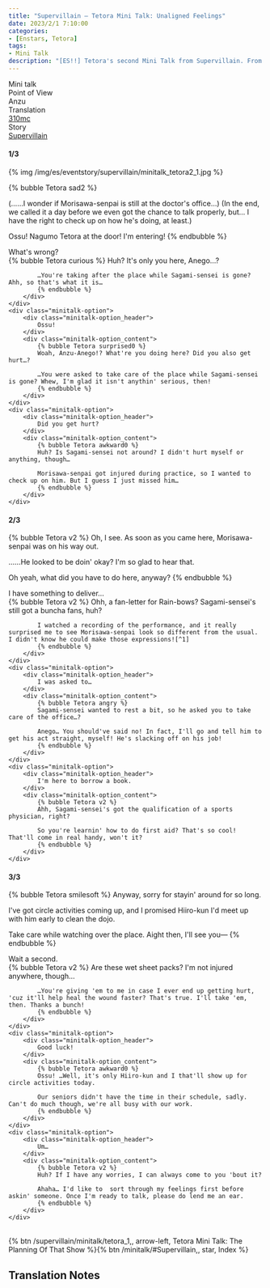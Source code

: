 ```yaml
---
title: "Supervillain – Tetora Mini Talk: Unaligned Feelings"
date: 2023/2/1 7:10:00
categories:
- [Enstars, Tetora]
tags:
- Mini Talk
description: "[ES!!] Tetora's second Mini Talk from Supervillain. From Anzu's POV."
---
```

<div class="three-wrapper" style="--storyColor:#965e7d;--storyColor-rgb:150,94,125;--storyColor-h:326.8;--storyColor-s: 23%;--storyColor-l:47.8%;">
    <div class="info-area">
        <div class="info">
            <div class="info-item characters">
                <div class="label">
                    Mini talk
                </div>
                <div class="value">
								<a href="/categories/Enstars/Tetora" character="Tetora"></a>
                </div>
            </div>
            <div class="info-item one">
                <div class="label">
                    Point of View
                </div>
                <div class="value">
                    Anzu
                </div>
            </div>
            <div class="info-item two">
                <div class="label">
                    Translation
                </div>
                <div class="value">
                    <a href="/about">310mc</a>
                </div>
            </div>
            <div class="info-item three">
                <div class="label">
                   Story
                </div>
                <div class="value">
                    <a href="/supervillain">Supervillain</a>
                </div>
            </div>
        </div>
    </div>
</div>

<!-- more -->

#### <div mt="rare"></div> 1/3

{% img /img/es/eventstory/supervillain/minitalk_tetora2_1.jpg %}

{% bubble Tetora sad2 %}
<th>(……I wonder if Morisawa-senpai is still at the doctor's office…)</th>

<th>(In the end, we called it a day before we even got the chance to talk properly, but… I have the right to check up on how he's doing, at least.)</th>

Ossu! Nagumo Tetora at the door! I'm entering!
{% endbubble %}

<div class="minitalk" character="Anzu">
    <div class="minitalk-option">
        <div class="minitalk-option_header">
            What's wrong?
        </div>
        <div class="minitalk-option_content">
            {% bubble Tetora curious %}
            Huh? It's only you here, Anego…?

            …You're taking after the place while Sagami-sensei is gone? Ahh, so that's what it is…
			{% endbubble %}
        </div>
    </div>
    <div class="minitalk-option">
        <div class="minitalk-option_header">
            Ossu!
        </div>
        <div class="minitalk-option_content">
            {% bubble Tetora surprised0 %}
            Woah, Anzu-Anego!? What're you doing here? Did you also get hurt…?

            …You were asked to take care of the place while Sagami-sensei is gone? Whew, I'm glad it isn't anythin' serious, then!
			{% endbubble %}
        </div>
    </div>
    <div class="minitalk-option">
        <div class="minitalk-option_header">
            Did you get hurt?
        </div>
        <div class="minitalk-option_content">
            {% bubble Tetora awkward0 %}
            Huh? Is Sagami-sensei not around? I didn't hurt myself or anything, though…

            Morisawa-senpai got injured during practice, so I wanted to check up on him. But I guess I just missed him…
			{% endbubble %}
        </div>
    </div>
</div>

#### <div mt="rare"></div> 2/3

{% bubble Tetora v2 %}
Oh, I see. As soon as you came here, Morisawa-senpai was on his way out.

……He looked to be doin' okay? I'm so glad to hear that.

Oh yeah, what did you have to do here, anyway?
{% endbubble %}

<div class="minitalk" character="Anzu">
    <div class="minitalk-option">
        <div class="minitalk-option_header">
            I have something to deliver…
        </div>
        <div class="minitalk-option_content">
            {% bubble Tetora v2 %}
            Ohh, a fan-letter for Rain-bows? Sagami-sensei's still got a buncha fans, huh?

            I watched a recording of the performance, and it really surprised me to see Morisawa-senpai look so different from the usual. I didn't know he could make those expressions![^1]
			{% endbubble %}
        </div>
    </div>
    <div class="minitalk-option">
        <div class="minitalk-option_header">
            I was asked to…
        </div>
        <div class="minitalk-option_content">
            {% bubble Tetora angry %}
            Sagami-sensei wanted to rest a bit, so he asked you to take care of the office…?

            Anego… You should've said no! In fact, I'll go and tell him to get his act straight, myself! He's slacking off on his job!
			{% endbubble %}
        </div>
    </div>
    <div class="minitalk-option">
        <div class="minitalk-option_header">
            I'm here to borrow a book.
        </div>
        <div class="minitalk-option_content">
            {% bubble Tetora v2 %}
            Ahh, Sagami-sensei's got the qualification of a sports physician, right?

            So you're learnin' how to do first aid? That's so cool! That'll come in real handy, won't it?
			{% endbubble %}
        </div>
    </div>
</div>

#### <div mt="rare"></div> 3/3

{% bubble Tetora smilesoft %}
Anyway, sorry for stayin' around for so long.

I've got circle activities coming up, and I promised Hiiro-kun I'd meet up with him early to clean the dojo.

Take care while watching over the place. Aight then, I'll see you—
{% endbubble %}

<div class="minitalk" character="Anzu">
    <div class="minitalk-option">
        <div class="minitalk-option_header">
          Wait a second.
        </div>
        <div class="minitalk-option_content">
            {% bubble Tetora v2 %}
            Are these wet sheet packs? I'm not injured anywhere, though…

            …You're giving 'em to me in case I ever end up getting hurt, 'cuz it'll help heal the wound faster? That's true. I'll take 'em, then. Thanks a bunch!
			{% endbubble %}
        </div>
    </div>
    <div class="minitalk-option">
        <div class="minitalk-option_header">
            Good luck!
        </div>
        <div class="minitalk-option_content">
            {% bubble Tetora awkward0 %}
            Ossu! …Well, it's only Hiiro-kun and I that'll show up for circle activities today.

            Our seniors didn't have the time in their schedule, sadly. Can't do much though, we're all busy with our work.
			{% endbubble %}
        </div>
    </div>
    <div class="minitalk-option">
        <div class="minitalk-option_header">
            Um…
        </div>
        <div class="minitalk-option_content">
            {% bubble Tetora v2 %}
            Huh? If I have any worries, I can always come to you 'bout it?

            Ahaha… I'd like to  sort through my feelings first before askin' someone. Once I'm ready to talk, please do lend me an ear.
			{% endbubble %}
        </div>
    </div>
</div>
<br>
<div toc>{% btn /supervillain/minitalk/tetora_1,, arrow-left, Tetora Mini Talk: The Planning Of That Show %}{% btn /minitalk/#Supervillain,, star, Index %}</div>

## Translation Notes

[^1]: This is referring to when Chiaki was in the temporary unit <a href="https://ensemble-stars.fandom.com/wiki/Rainbow" target="_blank">Rain-bows</a>.
